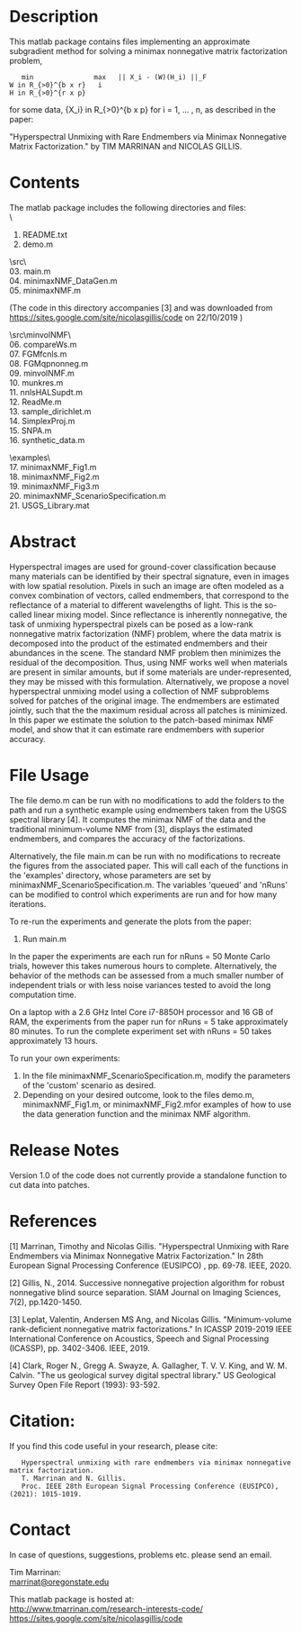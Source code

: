 # Description #

This matlab package contains files implementing an approximate subgradient 
method for solving a minimax nonnegative matrix factorization problem,

       min               max   || X_i - (W)(H_i) ||_F
    W in R_{>0}^{b x r}   i 
    H in R_{>0}^{r x p}

for some data, {X_i} in R_{>0}^{b x p} for i = 1, ... , n, as described 
in the paper:  

"Hyperspectral Unmixing with Rare Endmembers via Minimax Nonnegative Matrix 
Factorization." by TIM MARRINAN and NICOLAS GILLIS.


# Contents #

The matlab package includes the following directories and files:  
\  
01. README.txt  
02. demo.m

\src\  
03. main.m  
04. minimaxNMF_DataGen.m  
05. minimaxNMF.m  


(The code in this directory accompanies [3] and was downloaded from https://sites.google.com/site/nicolasgillis/code on 22/10/2019 )

\src\minvolNMF\  
06. compareWs.m  
07. FGMfcnls.m  
08. FGMqpnonneg.m  
09. minvolNMF.m  
10. munkres.m  
11. nnlsHALSupdt.m  
12. ReadMe.m  
13. sample_dirichlet.m  
14. SimplexProj.m  
15. SNPA.m  
16. synthetic_data.m  

\examples\  
17. minimaxNMF_Fig1.m  
18. minimaxNMF_Fig2.m   
19. minimaxNMF_Fig3.m  
20. minimaxNMF_ScenarioSpecification.m  
21. USGS_Library.mat  


# Abstract #

Hyperspectral images are used for ground-cover classification because many 
materials can be identified by their spectral signature, even in images 
with low spatial resolution. Pixels in such an image are often modeled as 
a convex combination of vectors, called endmembers, that correspond to the 
reflectance of a material to different wavelengths of light. This is the 
so-called linear mixing model. Since reflectance is inherently nonnegative, 
the task of unmixing hyperspectral pixels can be posed as a low-rank 
nonnegative matrix factorization (NMF) problem, where the data matrix is 
decomposed into the product of the estimated endmembers and their 
abundances in the scene. The standard NMF problem then minimizes the 
residual of the decomposition. Thus, using NMF works well when materials 
are present in similar amounts, but if some materials are 
under-represented, they may be missed with this formulation. Alternatively, 
we propose a novel hyperspectral unmixing model using a collection of NMF 
subproblems solved for patches of the original image. The endmembers are 
estimated jointly, such that the the maximum residual across all patches 
is minimized. In this paper we estimate the solution to the patch-based 
minimax NMF model, and show that it can estimate rare endmembers with 
superior accuracy.


# File Usage #

The file demo.m can be run with no modifications to add the folders to the 
path and run a synthetic example using endmembers taken from the USGS 
spectral library [4]. It computes the minimax NMF of the data and the 
traditional minimum-volume NMF from [3], displays the estimated endmembers, 
and compares the accuracy of the factorizations.  

Alternatively, the file main.m can be run with no modifications to 
recreate the figures from the associated paper.  This will call each of the 
functions in the 'examples' directory, whose parameters are set by 
minimaxNMF_ScenarioSpecification.m. The variables 'queued' and 'nRuns' can 
be modified to control which experiments are run and for how many 
iterations.

To re-run the experiments and generate the plots from the paper:
01. Run main.m

In the paper the experiments are each run for nRuns = 50 Monte Carlo 
trials, however this takes numerous hours to complete. Alternatively, the 
behavior of the methods can be assessed from a much smaller number of 
independent trials or with less noise variances tested to avoid the long 
computation time. 

On a laptop with a 2.6 GHz Intel Core i7-8850H processor and 16 GB of RAM, 
the experiments from the paper run for nRuns = 5 take approximately 80 
minutes. To run the complete experiment set with nRuns = 50 takes 
approximately 13 hours.

To run your own experiments:
01. In the file minimaxNMF_ScenarioSpecification.m, modify the parameters 
of the 'custom' scenario as desired.
02. Depending on your desired outcome, look to the files demo.m, 
minimaxNMF_Fig1.m, or  minimaxNMF_Fig2.mfor examples of how to use the data 
generation function and the minimax NMF algorithm.


# Release Notes #

Version 1.0 of the code does not currently provide a standalone function 
to cut data into patches.



# References #

 [1]   Marrinan, Timothy and Nicolas Gillis. 
       "Hyperspectral Unmixing with Rare Endmembers via Minimax
       Nonnegative Matrix Factorization." In 28th European Signal 
       Processing Conference (EUSIPCO) , pp. 69-78. IEEE, 2020.

 [2]   Gillis, N., 2014. Successive nonnegative projection algorithm for 
       robust nonnegative blind source separation. SIAM Journal on Imaging
       Sciences, 7(2), pp.1420-1450.

 [3]    Leplat, Valentin, Andersen MS Ang, and Nicolas Gillis. 
       "Minimum-volume rank-deficient nonnegative matrix factorizations." 
       In ICASSP 2019-2019 IEEE International Conference on Acoustics, 
       Speech and Signal Processing (ICASSP), pp. 3402-3406. IEEE, 2019.

 [4]   Clark, Roger N., Gregg A. Swayze, A. Gallagher, T. V. V. King, 
       and W. M. Calvin. "The us geological survey digital spectral 
       library." US Geological Survey Open File Report (1993): 93-592.



# Citation: #

If you find this code useful in your research, please cite:  
       
       Hyperspectral unmixing with rare endmembers via minimax nonnegative matrix factorization.
       T. Marrinan and N. Gillis.
       Proc. IEEE 28th European Signal Processing Conference (EUSIPCO), (2021): 1015-1019.



# Contact #

In case of questions, suggestions, problems etc. please send an email.

Tim Marrinan:  
marrinat@oregonstate.edu

This matlab package is hosted at:  
http://www.tmarrinan.com/research-interests-code/  
https://sites.google.com/site/nicolasgillis/code
